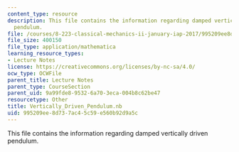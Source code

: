 ```yaml
---
content_type: resource
description: This file contains the information regarding damped vertically driven
  pendulum.
file: /courses/8-223-classical-mechanics-ii-january-iap-2017/995209ee8d737ac45c59e560b92d9a5c_Vertically_Driven_Pendulum.nb
file_size: 400150
file_type: application/mathematica
learning_resource_types:
- Lecture Notes
license: https://creativecommons.org/licenses/by-nc-sa/4.0/
ocw_type: OCWFile
parent_title: Lecture Notes
parent_type: CourseSection
parent_uid: 9a99fde8-9532-6a70-3eca-004b8c62be47
resourcetype: Other
title: Vertically_Driven_Pendulum.nb
uid: 995209ee-8d73-7ac4-5c59-e560b92d9a5c
---
```

This file contains the information regarding damped vertically driven pendulum.